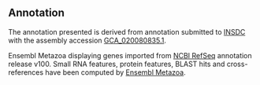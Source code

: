 **Annotation**
----------

The annotation presented is derived from annotation submitted to
[INSDC](http://www.insdc.org) with the assembly accession [GCA_020080835.1](http://www.ebi.ac.uk/ena/data/view/GCA_020080835.1).

Ensembl Metazoa displaying genes imported from [NCBI RefSeq](https://www.ncbi.nlm.nih.gov/genome/annotation_euk/Cotesia_glomerata/100) annotation release v100.
Small RNA features, protein features, BLAST hits and cross-references have been
computed by [Ensembl Metazoa](https://metazoa.ensembl.org/info/genome/annotation/index.html).
